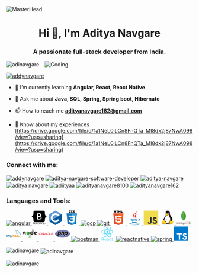 <img src="https://cdn.pixabay.com/photo/2023/12/10/18/34/man-8442149_640.png" alt="MasterHead" width="400" height="200">
<h1 align="center">Hi 👋, I'm Aditya Navgare</h1>
<h3 align="center">A passionate full-stack developer from India.</h3>
<img align="right" alt="Coding" src="https://cdn.dribbble.com/users/1162077/screenshots/3848914/programmer.gif"  width="400">

<p align="left"> <img src="https://komarev.com/ghpvc/?username=adinavgare&label=Profile%20views&color=0e75b6&style=flat" alt="adinavgare" /> </p>

<p align="left"> <a href="https://twitter.com/addynavgare" target="blank"><img src="https://img.shields.io/twitter/follow/addynavgare?logo=twitter&style=for-the-badge" alt="addynavgare" /></a> </p>

- 🌱 I’m currently learning **Angular, React, React Native**

- 💬 Ask me about **Java, SQL, Spring, Spring boot, Hibernate**

- 📫 How to reach me **adityanavgare162@gmail.com**

- 📄 Know about my experiences [https://drive.google.com/file/d/1a1NeL0iLCn8FnQTa_MI8dx2j87NwA098/view?usp=sharing](https://drive.google.com/file/d/1a1NeL0iLCn8FnQTa_MI8dx2j87NwA098/view?usp=sharing)

<h3 align="left">Connect with me:</h3>
<p align="left">
<a href="https://twitter.com/addynavgare" target="blank"><img align="center" src="https://raw.githubusercontent.com/rahuldkjain/github-profile-readme-generator/master/src/images/icons/Social/twitter.svg" alt="addynavgare" height="30" width="40" /></a>
<a href="https://linkedin.com/in/aditya-navgare-software-developer" target="blank"><img align="center" src="https://raw.githubusercontent.com/rahuldkjain/github-profile-readme-generator/master/src/images/icons/Social/linked-in-alt.svg" alt="aditya-navgare-software-developer" height="30" width="40" /></a>
<a href="https://stackoverflow.com/users/aditya-navgare" target="blank"><img align="center" src="https://raw.githubusercontent.com/rahuldkjain/github-profile-readme-generator/master/src/images/icons/Social/stack-overflow.svg" alt="aditya-navgare" height="30" width="40" /></a>
<a href="https://fb.com/aditya navgare" target="blank"><img align="center" src="https://raw.githubusercontent.com/rahuldkjain/github-profile-readme-generator/master/src/images/icons/Social/facebook.svg" alt="aditya navgare" height="30" width="40" /></a>
<a href="https://instagram.com/adiityaa" target="blank"><img align="center" src="https://raw.githubusercontent.com/rahuldkjain/github-profile-readme-generator/master/src/images/icons/Social/instagram.svg" alt="adiityaa" height="30" width="40" /></a>
<a href="https://www.youtube.com/c/adityanavgare8100" target="blank"><img align="center" src="https://raw.githubusercontent.com/rahuldkjain/github-profile-readme-generator/master/src/images/icons/Social/youtube.svg" alt="adityanavgare8100" height="30" width="40" /></a>
<a href="https://www.hackerrank.com/adityanavgare162" target="blank"><img align="center" src="https://raw.githubusercontent.com/rahuldkjain/github-profile-readme-generator/master/src/images/icons/Social/hackerrank.svg" alt="adityanavgare162" height="30" width="40" /></a>
</p>

<h3 align="left">Languages and Tools:</h3>
<p align="left"> <a href="https://angular.io" target="_blank" rel="noreferrer"> <img src="https://angular.io/assets/images/logos/angular/angular.svg" alt="angular" width="40" height="40"/> </a> <a href="https://getbootstrap.com" target="_blank" rel="noreferrer"> <img src="https://raw.githubusercontent.com/devicons/devicon/master/icons/bootstrap/bootstrap-plain-wordmark.svg" alt="bootstrap" width="40" height="40"/> </a> <a href="https://www.cprogramming.com/" target="_blank" rel="noreferrer"> <img src="https://raw.githubusercontent.com/devicons/devicon/master/icons/c/c-original.svg" alt="c" width="40" height="40"/> </a> <a href="https://www.w3schools.com/css/" target="_blank" rel="noreferrer"> <img src="https://raw.githubusercontent.com/devicons/devicon/master/icons/css3/css3-original-wordmark.svg" alt="css3" width="40" height="40"/> </a> <a href="https://cloud.google.com" target="_blank" rel="noreferrer"> <img src="https://www.vectorlogo.zone/logos/google_cloud/google_cloud-icon.svg" alt="gcp" width="40" height="40"/> </a> <a href="https://git-scm.com/" target="_blank" rel="noreferrer"> <img src="https://www.vectorlogo.zone/logos/git-scm/git-scm-icon.svg" alt="git" width="40" height="40"/> </a> <a href="https://www.w3.org/html/" target="_blank" rel="noreferrer"> <img src="https://raw.githubusercontent.com/devicons/devicon/master/icons/html5/html5-original-wordmark.svg" alt="html5" width="40" height="40"/> </a> <a href="https://www.java.com" target="_blank" rel="noreferrer"> <img src="https://raw.githubusercontent.com/devicons/devicon/master/icons/java/java-original.svg" alt="java" width="40" height="40"/> </a> <a href="https://developer.mozilla.org/en-US/docs/Web/JavaScript" target="_blank" rel="noreferrer"> <img src="https://raw.githubusercontent.com/devicons/devicon/master/icons/javascript/javascript-original.svg" alt="javascript" width="40" height="40"/> </a> <a href="https://www.linux.org/" target="_blank" rel="noreferrer"> <img src="https://raw.githubusercontent.com/devicons/devicon/master/icons/linux/linux-original.svg" alt="linux" width="40" height="40"/> </a> <a href="https://www.mongodb.com/" target="_blank" rel="noreferrer"> <img src="https://raw.githubusercontent.com/devicons/devicon/master/icons/mongodb/mongodb-original-wordmark.svg" alt="mongodb" width="40" height="40"/> </a> <a href="https://www.mysql.com/" target="_blank" rel="noreferrer"> <img src="https://raw.githubusercontent.com/devicons/devicon/master/icons/mysql/mysql-original-wordmark.svg" alt="mysql" width="40" height="40"/> </a> <a href="https://nodejs.org" target="_blank" rel="noreferrer"> <img src="https://raw.githubusercontent.com/devicons/devicon/master/icons/nodejs/nodejs-original-wordmark.svg" alt="nodejs" width="40" height="40"/> </a> <a href="https://www.oracle.com/" target="_blank" rel="noreferrer"> <img src="https://raw.githubusercontent.com/devicons/devicon/master/icons/oracle/oracle-original.svg" alt="oracle" width="40" height="40"/> </a> <a href="https://www.php.net" target="_blank" rel="noreferrer"> <img src="https://raw.githubusercontent.com/devicons/devicon/master/icons/php/php-original.svg" alt="php" width="40" height="40"/> </a> <a href="https://postman.com" target="_blank" rel="noreferrer"> <img src="https://www.vectorlogo.zone/logos/getpostman/getpostman-icon.svg" alt="postman" width="40" height="40"/> </a> <a href="https://reactjs.org/" target="_blank" rel="noreferrer"> <img src="https://raw.githubusercontent.com/devicons/devicon/master/icons/react/react-original-wordmark.svg" alt="react" width="40" height="40"/> </a> <a href="https://reactnative.dev/" target="_blank" rel="noreferrer"> <img src="https://reactnative.dev/img/header_logo.svg" alt="reactnative" width="40" height="40"/> </a> <a href="https://spring.io/" target="_blank" rel="noreferrer"> <img src="https://www.vectorlogo.zone/logos/springio/springio-icon.svg" alt="spring" width="40" height="40"/> </a> <a href="https://www.typescriptlang.org/" target="_blank" rel="noreferrer"> <img src="https://raw.githubusercontent.com/devicons/devicon/master/icons/typescript/typescript-original.svg" alt="typescript" width="40" height="40"/> </a> </p>

<p><img align="left" src="https://github-readme-stats.vercel.app/api/top-langs?username=adinavgare&show_icons=true&locale=en&layout=compact" alt="adinavgare" /></p>

<p>&nbsp;<img align="center" src="https://github-readme-stats.vercel.app/api?username=adinavgare&show_icons=true&locale=en" alt="adinavgare" /></p>

<p><img align="center" src="https://github-readme-streak-stats.herokuapp.com/?user=adinavgare&" alt="adinavgare" /></p>
